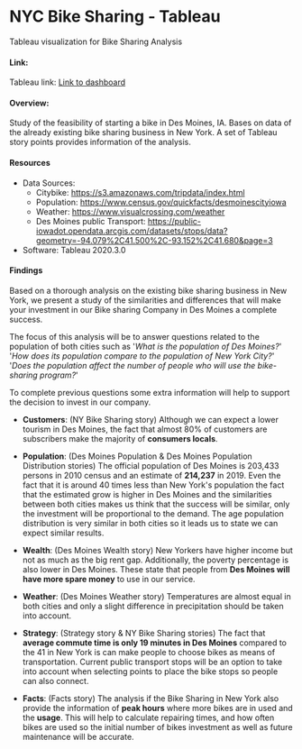 # NYC Bike Sharing - Tableau
Tableau visualization for Bike Sharing Analysis

#### Link:
Tableau link: [Link to dashboard](https://public.tableau.com/profile/ines7558#!/vizhome/citiBikes_15994290590920/DesMoinesStoryChallenge?publish=yes)
#### Overview:

Study of the feasibility of starting a bike in Des Moines, IA. Bases on data of the already existing bike sharing business in New York. A set of Tableau story points provides information of the analysis.

#### Resources
* Data Sources:
  - Citybike: https://s3.amazonaws.com/tripdata/index.html
  - Population: https://www.census.gov/quickfacts/desmoinescityiowa
  - Weather: https://www.visualcrossing.com/weather
  - Des Moines public Transport: https://public-iowadot.opendata.arcgis.com/datasets/stops/data?geometry=-94.079%2C41.500%2C-93.152%2C41.680&page=3
* Software: Tableau 2020.3.0

#### Findings

Based on a thorough analysis on the existing bike sharing business in New York, we present a study of the similarities and differences that will make your investment in our Bike sharing Company in Des Moines a complete success.

The focus of this analysis will be to answer questions related to the population of both cities such as '_What is the population of Des Moines?_' '_How does its population compare to the population of New York City?_' '_Does the population affect the number of people who will use the bike-sharing program?_'

To complete previous questions some extra information will help to support the decision to invest in our company.

* **Customers**:
 (NY Bike Sharing story)
Although we can expect a lower tourism in Des Moines, the fact that almost 80% of customers are subscribers make the majority of **consumers locals**.

* **Population**: 
 (Des Moines Population & Des Moines Population Distribution stories)
The official population of Des Moines is 203,433 persons in 2010 census and an estimate of **214,237** in 2019. Even the fact that it is around 40 times less than New York's population the fact that the estimated grow is higher in Des Moines and the similarities between both cities makes us think that the success will be similar, only the investment will be proportional to the demand.
The age population distribution is very similar in both cities so it leads us to state we can expect similar results. 

* **Wealth**:
 (Des Moines Wealth story)
New Yorkers have higher income but not as much as the big rent gap. Additionally, the poverty percentage is also lower in Des Moines. These state that people from **Des Moines will have more spare money** to use in our service. 

* **Weather**:
  (Des Moines Weather story)
Temperatures are almost equal in both cities and only a slight difference in precipitation should be taken into account.

* **Strategy**:
(Strategy story & NY Bike Sharing stories)
The fact that **average commute time is only 19 minutes in Des Moines** compared to the 41 in New York is can make people to choose bikes as means of transportation. Current public transport stops will be an option to take into account when selecting points to place the bike stops so people can also connect.

* **Facts**:
  (Facts story)
The analysis if the Bike Sharing in New York also provide the information of **peak hours** where more bikes are in used and the **usage**. This will help to calculate repairing times, and how often bikes are used so the initial number of bikes investment as well as future maintenance will be accurate.
